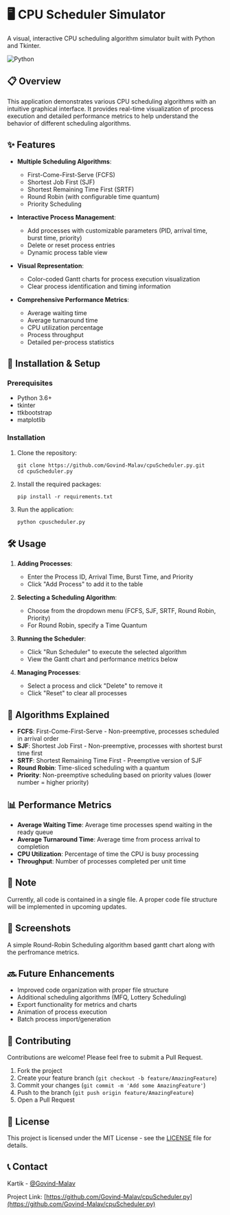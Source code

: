 # 🖥️ CPU Scheduler Simulator

A visual, interactive CPU scheduling algorithm simulator built with Python and Tkinter.

![Python](https://img.shields.io/badge/python-3.6+-blue.svg)

## 📋 Overview

This application demonstrates various CPU scheduling algorithms with an intuitive graphical interface. It provides real-time visualization of process execution and detailed performance metrics to help understand the behavior of different scheduling algorithms.

## ✨ Features

- **Multiple Scheduling Algorithms**:
  - First-Come-First-Serve (FCFS)
  - Shortest Job First (SJF)
  - Shortest Remaining Time First (SRTF)
  - Round Robin (with configurable time quantum)
  - Priority Scheduling

- **Interactive Process Management**:
  - Add processes with customizable parameters (PID, arrival time, burst time, priority)
  - Delete or reset process entries
  - Dynamic process table view

- **Visual Representation**:
  - Color-coded Gantt charts for process execution visualization
  - Clear process identification and timing information

- **Comprehensive Performance Metrics**:
  - Average waiting time
  - Average turnaround time
  - CPU utilization percentage
  - Process throughput
  - Detailed per-process statistics

## 🚀 Installation & Setup

### Prerequisites
- Python 3.6+
- tkinter
- ttkbootstrap
- matplotlib

### Installation

1. Clone the repository:
   ```
   git clone https://github.com/Govind-Malav/cpuScheduler.py.git
   cd cpuScheduler.py
   ```

2. Install the required packages:
   ```
   pip install -r requirements.txt
   ```

3. Run the application:
   ```
   python cpuscheduler.py
   ```

## 🛠️ Usage

1. **Adding Processes**:
   - Enter the Process ID, Arrival Time, Burst Time, and Priority
   - Click "Add Process" to add it to the table

2. **Selecting a Scheduling Algorithm**:
   - Choose from the dropdown menu (FCFS, SJF, SRTF, Round Robin, Priority)
   - For Round Robin, specify a Time Quantum

3. **Running the Scheduler**:
   - Click "Run Scheduler" to execute the selected algorithm
   - View the Gantt chart and performance metrics below

4. **Managing Processes**:
   - Select a process and click "Delete" to remove it
   - Click "Reset" to clear all processes

## 🧮 Algorithms Explained

- **FCFS**: First-Come-First-Serve - Non-preemptive, processes scheduled in arrival order
- **SJF**: Shortest Job First - Non-preemptive, processes with shortest burst time first
- **SRTF**: Shortest Remaining Time First - Preemptive version of SJF
- **Round Robin**: Time-sliced scheduling with a quantum
- **Priority**: Non-preemptive scheduling based on priority values (lower number = higher priority)

## 📊 Performance Metrics

- **Average Waiting Time**: Average time processes spend waiting in the ready queue
- **Average Turnaround Time**: Average time from process arrival to completion
- **CPU Utilization**: Percentage of time the CPU is busy processing
- **Throughput**: Number of processes completed per unit time

## 📝 Note

Currently, all code is contained in a single file. A proper code file structure will be implemented in upcoming updates.

## 📸 Screenshots

A simple Round-Robin Scheduling algorithm based gantt chart along with the perfromance metrics.

## 🔜 Future Enhancements

- Improved code organization with proper file structure
- Additional scheduling algorithms (MFQ, Lottery Scheduling)
- Export functionality for metrics and charts
- Animation of process execution
- Batch process import/generation

## 🤝 Contributing

Contributions are welcome! Please feel free to submit a Pull Request.

1. Fork the project
2. Create your feature branch (`git checkout -b feature/AmazingFeature`)
3. Commit your changes (`git commit -m 'Add some AmazingFeature'`)
4. Push to the branch (`git push origin feature/AmazingFeature`)
5. Open a Pull Request

## 📜 License

This project is licensed under the MIT License - see the [LICENSE](LICENSE) file for details.

## 📞 Contact

Kartik - [@Govind-Malav](https://github.com/Govind-Malav)

Project Link: [https://github.com/Govind-Malav/cpuScheduler.py](https://github.com/Govind-Malav/cpuScheduler.py)
